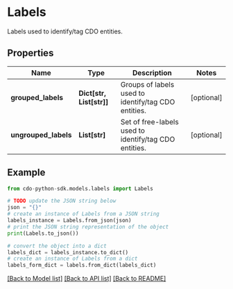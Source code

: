 # Labels

Labels used to identify/tag CDO entities.

## Properties

Name | Type | Description | Notes
------------ | ------------- | ------------- | -------------
**grouped_labels** | **Dict[str, List[str]]** | Groups of labels used to identify/tag CDO entities. | [optional] 
**ungrouped_labels** | **List[str]** | Set of free-labels used to identify/tag CDO entities. | [optional] 

## Example

```python
from cdo-python-sdk.models.labels import Labels

# TODO update the JSON string below
json = "{}"
# create an instance of Labels from a JSON string
labels_instance = Labels.from_json(json)
# print the JSON string representation of the object
print(Labels.to_json())

# convert the object into a dict
labels_dict = labels_instance.to_dict()
# create an instance of Labels from a dict
labels_form_dict = labels.from_dict(labels_dict)
```
[[Back to Model list]](../README.md#documentation-for-models) [[Back to API list]](../README.md#documentation-for-api-endpoints) [[Back to README]](../README.md)


